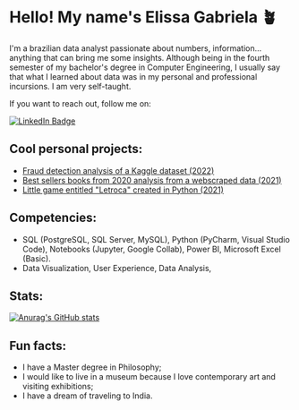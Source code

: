 # **Hello! My name's Elissa Gabriela 🪴**
I'm a brazilian data analyst passionate about numbers, information... anything that can bring me some insights. Although being in the fourth semester of my bachelor's degree in Computer Engineering, I usually say that what I learned about data was in my personal and professional incursions. I am very self-taught.

If you want to reach out, follow me on:
<div id="badges">
  <a href="https://www.linkedin.com/in/elissagabriela/">
    <img src="https://img.shields.io/badge/LinkedIn-blue?style=for-the-badge&logo=linkedin&logoColor=white" alt="LinkedIn Badge"/>
  </a>



## **Cool personal projects:**
- [Fraud detection analysis of a Kaggle dataset (2022)](https://github.com/galadriel2486/fraud_detection_online_transactions/blob/main/DataGirlsOnboardingProject.ipynb)
- [Best sellers books from 2020 analysis from a webscraped data (2021)](https://github.com/galadriel2486/top_books_project/blob/main/Livros_projeto.ipynb)
- [Little game entitled "Letroca" created in Python (2021)](https://github.com/galadriel2486/letroca)

## **Competencies:**
- SQL (PostgreSQL, SQL Server, MySQL), Python (PyCharm, Visual Studio Code), Notebooks (Jupyter, Google Collab), Power BI, Microsoft Excel (Basic).
- Data Visualization, User Experience, Data Analysis, 

## **Stats:**

[![Anurag's GitHub stats](https://github-readme-stats.vercel.app/api?username=galadriel2486&hide=contribs,prs&theme=dracula)](https://github.com/galadriel2486/github-readme-stats)

## **Fun facts:**
- I have a Master degree in Philosophy;
- I would like to live in a museum because I love contemporary art and visiting exhibitions;
- I have a dream of traveling to India.
